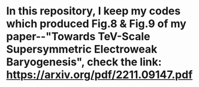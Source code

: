 # In this repository, I keep my codes which produced Fig.8 & Fig.9 of my paper--"Towards TeV-Scale Supersymmetric Electroweak Baryogenesis", check the link: https://arxiv.org/pdf/2211.09147.pdf

